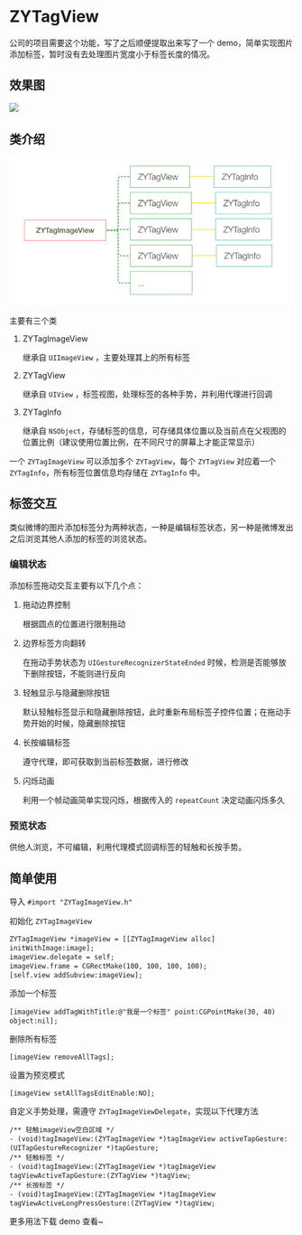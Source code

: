 # ZYTagView

公司的项目需要这个功能，写了之后顺便提取出来写了一个 demo，简单实现图片添加标签，暂时没有去处理图片宽度小于标签长度的情况。

## 效果图

![](https://raw.githubusercontent.com/ripperhe/Resource/master/20161228/tagview.gif)

## 类介绍

![](./zytagimageview_class.png)

主要有三个类

1. ZYTagImageView 

	继承自 `UIImageView` ，主要处理其上的所有标签

2. ZYTagView 

	继承自 `UIView` ，标签视图，处理标签的各种手势，并利用代理进行回调

3. ZYTagInfo

	继承自 `NSObject`，存储标签的信息，可存储具体位置以及当前点在父视图的位置比例（建议使用位置比例，在不同尺寸的屏幕上才能正常显示）
	
一个 `ZYTagImageView` 可以添加多个 `ZYTagView`，每个 `ZYTagView` 对应着一个 `ZYTagInfo`，所有标签位置信息均存储在 `ZYTagInfo` 中。

## 标签交互

类似微博的图片添加标签分为两种状态，一种是编辑标签状态，另一种是微博发出之后浏览其他人添加的标签的浏览状态。

### 编辑状态

添加标签拖动交互主要有以下几个点：

1. 拖动边界控制

	根据圆点的位置进行限制拖动

2. 边界标签方向翻转

	在拖动手势状态为 `UIGestureRecognizerStateEnded` 时候，检测是否能够放下删除按钮，不能则进行反向

3. 轻触显示与隐藏删除按钮

	默认轻触标签显示和隐藏删除按钮，此时重新布局标签子控件位置；在拖动手势开始的时候，隐藏删除按钮

4. 长按编辑标签

	遵守代理，即可获取到当前标签数据，进行修改

5. 闪烁动画

	利用一个帧动画简单实现闪烁，根据传入的 `repeatCount` 决定动画闪烁多久

### 预览状态

供他人浏览，不可编辑，利用代理模式回调标签的轻触和长按手势。

## 简单使用

导入 `#import "ZYTagImageView.h"` 

初始化 `ZYTagImageView `

```objc
ZYTagImageView *imageView = [[ZYTagImageView alloc] initWithImage:image];
imageView.delegate = self;
imageView.frame = CGRectMake(100, 100, 100, 100);
[self.view addSubview:imageView];
```

添加一个标签

```objc
[imageView addTagWithTitle:@"我是一个标签" point:CGPointMake(30, 40) object:nil];
```

删除所有标签

```objc
[imageView removeAllTags];
```

设置为预览模式

```objc
[imageView setAllTagsEditEnable:NO];
```

自定义手势处理，需遵守 `ZYTagImageViewDelegate`，实现以下代理方法

```objc
/** 轻触imageView空白区域 */
- (void)tagImageView:(ZYTagImageView *)tagImageView activeTapGesture:(UITapGestureRecognizer *)tapGesture;
/** 轻触标签 */
- (void)tagImageView:(ZYTagImageView *)tagImageView tagViewActiveTapGesture:(ZYTagView *)tagView;
/** 长按标签 */
- (void)tagImageView:(ZYTagImageView *)tagImageView tagViewActiveLongPressGesture:(ZYTagView *)tagView;
```

更多用法下载 demo 查看~